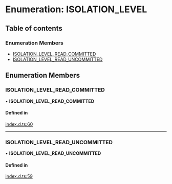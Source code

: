 # Enumeration: ISOLATION\_LEVEL

## Table of contents

### Enumeration Members

- [ISOLATION\_LEVEL\_READ\_COMMITTED](ISOLATION_LEVEL.md#isolation_level_read_committed)
- [ISOLATION\_LEVEL\_READ\_UNCOMMITTED](ISOLATION_LEVEL.md#isolation_level_read_uncommitted)

## Enumeration Members

### ISOLATION\_LEVEL\_READ\_COMMITTED

• **ISOLATION\_LEVEL\_READ\_COMMITTED**

#### Defined in

[index.d.ts:60](https://github.com/mostafa/xk6-kafka/blob/6551819/index.d.ts#L60)

___

### ISOLATION\_LEVEL\_READ\_UNCOMMITTED

• **ISOLATION\_LEVEL\_READ\_UNCOMMITTED**

#### Defined in

[index.d.ts:59](https://github.com/mostafa/xk6-kafka/blob/6551819/index.d.ts#L59)
